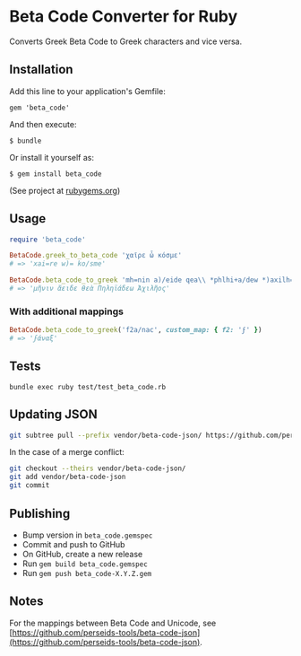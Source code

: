 # Beta Code Converter for Ruby

Converts Greek Beta Code to Greek characters and vice versa.

## Installation

Add this line to your application's Gemfile:

`gem 'beta_code'`

And then execute:

`$ bundle`

Or install it yourself as:

`$ gem install beta_code`

(See project at [rubygems.org](https://rubygems.org/gems/beta_code))

## Usage

```ruby
require 'beta_code'

BetaCode.greek_to_beta_code 'χαῖρε ὦ κόσμε'
# => 'xai=re w)= ko/sme'

BetaCode.beta_code_to_greek 'mh=nin a)/eide qea\\ *phlhi+a/dew *)axilh=os'
# => 'μῆνιν ἄειδε θεὰ Πηληϊάδεω Ἀχιλῆος'
```

### With additional mappings

```ruby
BetaCode.beta_code_to_greek('f2a/nac', custom_map: { f2: 'ϝ' })
# => 'ϝάναξ'
```

## Tests

`bundle exec ruby test/test_beta_code.rb`

## Updating JSON

```bash
git subtree pull --prefix vendor/beta-code-json/ https://github.com/perseids-tools/beta-code-json master --squash
```

In the case of a merge conflict:

```bash
git checkout --theirs vendor/beta-code-json/
git add vendor/beta-code-json
git commit
```

## Publishing

* Bump version in `beta_code.gemspec`
* Commit and push to GitHub
* On GitHub, create a new release
* Run `gem build beta_code.gemspec`
* Run `gem push beta_code-X.Y.Z.gem`

## Notes

For the mappings between Beta Code and Unicode, see [https://github.com/perseids-tools/beta-code-json](https://github.com/perseids-tools/beta-code-json).
